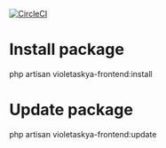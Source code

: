 [![CircleCI](https://circleci.com/gh/medis/violetaskya-frontend.svg?style=svg)](https://circleci.com/gh/medis/violetaskya-frontend)

# Install package

php artisan violetaskya-frontend:install

# Update package

php artisan violetaskya-frontend:update